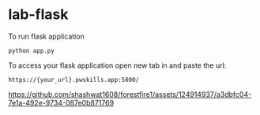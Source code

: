 # lab-flask

<!-- ![image](https://user-images.githubusercontent.com/115451707/196919992-edcfea8b-e3f6-4f35-9398-43be66b5622d.png) -->


To run flask application 

```
python app.py
```


To access your flask application open new tab in and paste the url:
```
https://{your_url}.pwskills.app:5000/
```


https://github.com/shashwat1608/forestfire1/assets/124914937/a3dbfc04-7e1a-492e-9734-087e0b871769

